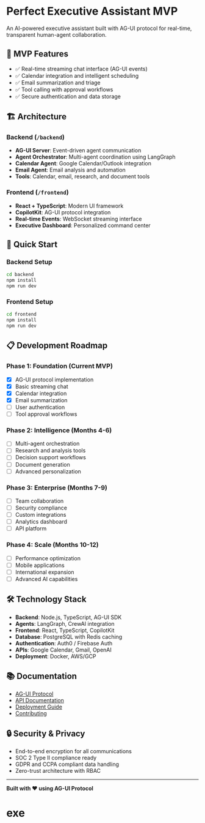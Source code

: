 # Perfect Executive Assistant MVP

An AI-powered executive assistant built with AG-UI protocol for real-time, transparent human-agent collaboration.

## 🎯 MVP Features
- ✅ Real-time streaming chat interface (AG-UI events)
- ✅ Calendar integration and intelligent scheduling
- ✅ Email summarization and triage
- ✅ Tool calling with approval workflows
- ✅ Secure authentication and data storage

## 🏗️ Architecture

### Backend (`/backend`)
- **AG-UI Server**: Event-driven agent communication
- **Agent Orchestrator**: Multi-agent coordination using LangGraph
- **Calendar Agent**: Google Calendar/Outlook integration
- **Email Agent**: Email analysis and automation
- **Tools**: Calendar, email, research, and document tools

### Frontend (`/frontend`)
- **React + TypeScript**: Modern UI framework
- **CopilotKit**: AG-UI protocol integration
- **Real-time Events**: WebSocket streaming interface
- **Executive Dashboard**: Personalized command center

## 🚀 Quick Start

### Backend Setup
```bash
cd backend
npm install
npm run dev
```

### Frontend Setup
```bash
cd frontend
npm install
npm run dev
```

## 📋 Development Roadmap

### Phase 1: Foundation (Current MVP)
- [x] AG-UI protocol implementation
- [x] Basic streaming chat
- [x] Calendar integration
- [x] Email summarization
- [ ] User authentication
- [ ] Tool approval workflows

### Phase 2: Intelligence (Months 4-6)
- [ ] Multi-agent orchestration
- [ ] Research and analysis tools
- [ ] Decision support workflows
- [ ] Document generation
- [ ] Advanced personalization

### Phase 3: Enterprise (Months 7-9)
- [ ] Team collaboration
- [ ] Security compliance
- [ ] Custom integrations
- [ ] Analytics dashboard
- [ ] API platform

### Phase 4: Scale (Months 10-12)
- [ ] Performance optimization
- [ ] Mobile applications
- [ ] International expansion
- [ ] Advanced AI capabilities

## 🛠️ Technology Stack

- **Backend**: Node.js, TypeScript, AG-UI SDK
- **Agents**: LangGraph, CrewAI integration
- **Frontend**: React, TypeScript, CopilotKit
- **Database**: PostgreSQL with Redis caching
- **Authentication**: Auth0 / Firebase Auth
- **APIs**: Google Calendar, Gmail, OpenAI
- **Deployment**: Docker, AWS/GCP

## 📚 Documentation

- [AG-UI Protocol](https://ag-ui.com)
- [API Documentation](./docs/api.md)
- [Deployment Guide](./docs/deployment.md)
- [Contributing](./docs/contributing.md)

## 🔒 Security & Privacy

- End-to-end encryption for all communications
- SOC 2 Type II compliance ready
- GDPR and CCPA compliant data handling
- Zero-trust architecture with RBAC

---

**Built with ❤️ using AG-UI Protocol**
# exe
